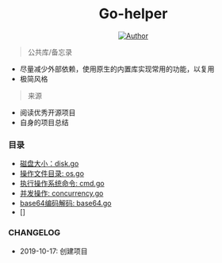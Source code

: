 <h1 align="center">Go-helper</h1>
<p align="center">
    <a href="https://github.com/wuxiaoxiaoshen">
        <img src="https://img.shields.io/badge/Author-wuxiaoxiaoshen-green" alt="Author">
    </a>
</p>

> 公共库/备忘录

- 尽量减少外部依赖，使用原生的内置库实现常用的功能，以复用
- 极简风格


> 来源

- 阅读优秀开源项目
- 自身的项目总结


### 目录

- [磁盘大小：disk.go](disk.go)
- [操作文件目录: os.go](os.go)
- [执行操作系统命令: cmd.go](cmd.go)
- [并发操作: concurrency.go](concurrency.go)
- [base64编码解码: base64.go](base64.go)
- []


### CHANGELOG

- 2019-10-17: 创建项目